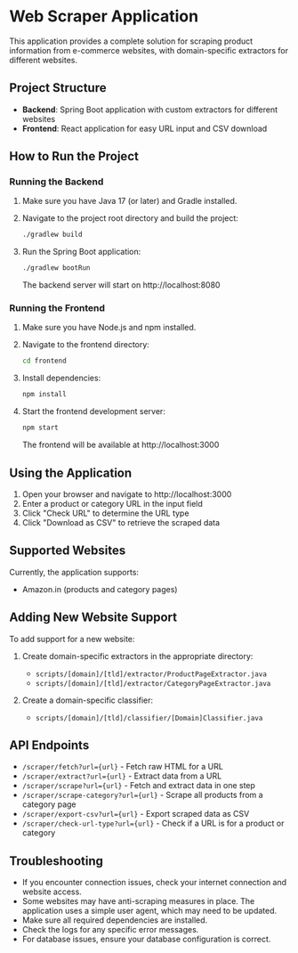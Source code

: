 # Web Scraper Application

This application provides a complete solution for scraping product information from e-commerce websites, with domain-specific extractors for different websites.

## Project Structure

- **Backend**: Spring Boot application with custom extractors for different websites
- **Frontend**: React application for easy URL input and CSV download

## How to Run the Project

### Running the Backend

1. Make sure you have Java 17 (or later) and Gradle installed.

2. Navigate to the project root directory and build the project:
   ```bash
   ./gradlew build
   ```

3. Run the Spring Boot application:
   ```bash
   ./gradlew bootRun
   ```

   The backend server will start on http://localhost:8080

### Running the Frontend

1. Make sure you have Node.js and npm installed.

2. Navigate to the frontend directory:
   ```bash
   cd frontend
   ```

3. Install dependencies:
   ```bash
   npm install
   ```

4. Start the frontend development server:
   ```bash
   npm start
   ```

   The frontend will be available at http://localhost:3000

## Using the Application

1. Open your browser and navigate to http://localhost:3000
2. Enter a product or category URL in the input field
3. Click "Check URL" to determine the URL type
4. Click "Download as CSV" to retrieve the scraped data

## Supported Websites

Currently, the application supports:
- Amazon.in (products and category pages)

## Adding New Website Support

To add support for a new website:

1. Create domain-specific extractors in the appropriate directory:
   - `scripts/[domain]/[tld]/extractor/ProductPageExtractor.java`
   - `scripts/[domain]/[tld]/extractor/CategoryPageExtractor.java`

2. Create a domain-specific classifier:
   - `scripts/[domain]/[tld]/classifier/[Domain]Classifier.java`

## API Endpoints

- `/scraper/fetch?url={url}` - Fetch raw HTML for a URL
- `/scraper/extract?url={url}` - Extract data from a URL
- `/scraper/scrape?url={url}` - Fetch and extract data in one step
- `/scraper/scrape-category?url={url}` - Scrape all products from a category page
- `/scraper/export-csv?url={url}` - Export scraped data as CSV
- `/scraper/check-url-type?url={url}` - Check if a URL is for a product or category

## Troubleshooting

- If you encounter connection issues, check your internet connection and website access.
- Some websites may have anti-scraping measures in place. The application uses a simple user agent, which may need to be updated.
- Make sure all required dependencies are installed.
- Check the logs for any specific error messages.
- For database issues, ensure your database configuration is correct. 